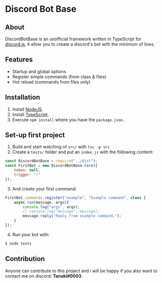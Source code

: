 # Discord Bot Base
## About
DiscordBotBase is an unofficial framework written in TypeScript for [discord.js](https://github.com/discordjs/discord.js), it allow you to create a discord's bot with the minimum of lines.

## Features
* Startup and global options
* Register simple commands (from class & files)
* Hot reload (commands from files only)

## Installation
1. Install [NodeJS](https://nodejs.org/en/).
2. Install [TypeScript](https://www.typescriptlang.org/index.html#download-links).
3. Execute `npm install` where you have the `package.json`.

## Set-up first project
1. Build and start watching of `src/` with `tsc -p src`.
2. Create a `tests/` folder and put an `index.js` with the following content:
```js
const DiscordBotBase = require("../dist");
const FirstBot = new DiscordBotBase.Core({
    token: null,
    trigger: "!"
});
```
3. And create your first command:
```js
FirstBot.commands.register("example", "Example command", class {
    async run(message, args){
        console.log("args", args);
        // console.log("message", message);
        message.reply("Reply from example command.");
    }
});
```
4. Run your bot with:
```sh
$ node tests
```

## Contribution
Anyone can contribute to this project and i will be happy if you also want to contact me on discord: **Tanuki#0003**.